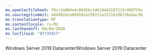 ```yaml
---
ms.openlocfilehash: f8cc3a004e4c8045bc14619e63187233c09d755e
ms.sourcegitcommit: ad4d92dce894592a259721a1571b1d8736abacdb
ms.translationtype: MT
ms.contentlocale: ru-RU
ms.lasthandoff: 08/04/2020
ms.locfileid: "87735917"
---
```

<span data-ttu-id="3a561-101">Windows Server 2019 Datacenter</span><span class="sxs-lookup"><span data-stu-id="3a561-101">Windows Server 2019 Datacenter</span></span>
